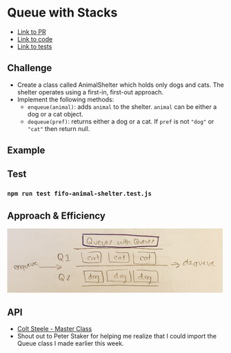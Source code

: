 # Queue with Stacks

- [Link to PR](https://github.com/LydiaMT/data-structures-and-algorithms/pull/30)
- [Link to code](https://github.com/LydiaMT/data-structures-and-algorithms/blob/main/javascript/code-challenges/fifoAnimalShelter/fifo-animal-shelter.js)
- [Link to tests](https://github.com/LydiaMT/data-structures-and-algorithms/blob/main/javascript/code-challenges/fifoAnimalShelter/__test__/fifo-animal-shelter.test.js)

## Challenge

- Create a class called AnimalShelter which holds only dogs and cats. The shelter operates using a first-in, first-out approach.
- Implement the following methods:
  - `enqueue(animal)`: adds `animal` to the shelter. `animal` can be either a dog or a cat object.
  - `dequeue(pref)`: returns either a dog or a cat. If `pref` is not `"dog"` or `"cat"` then return null.

## Example 

## Test

### `npm run test fifo-animal-shelter.test.js`

## Approach & Efficiency

<img src="img/fas.jpeg" width ="500">

## API

- [Colt Steele - Master Class](https://www.udemy.com/share/101XY2BUQedlZVRXQ=/)
- Shout out to Peter Staker for helping me realize that I could import the Queue class I made earlier this week. 
